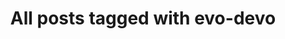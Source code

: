 ---
layout: tag
title: "All posts tagged with evo-devo"
permalink: /weblog/tags/evo-devo/
taxonomy: evo-devo
---